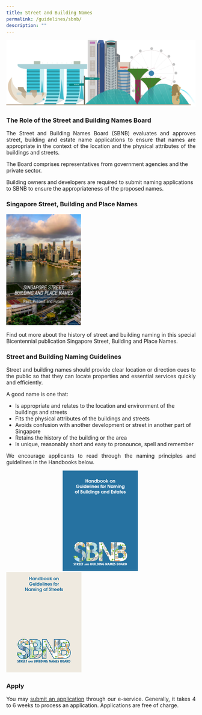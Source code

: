 ```yaml
---
title: Street and Building Names
permalink: /guidelines/sbnb/
description: ""
---
```

![Singapore Skyline Image](/images/Singapore%20Skyline%204k.png)

<h3>The Role of the Street and Building Names Board</h3>

<p align="justify">The Street and Building Names Board (SBNB) evaluates and approves street, building and estate name applications to ensure that names are appropriate in the context of the location and the physical attributes of the buildings and streets.  
  
The Board comprises representatives from government agencies and the private sector.  
  
Building owners and developers are required to submit naming applications to SBNB to ensure the appropriateness of the proposed names.</p>

<h3>Singapore Street, Building and Place Names</h3>

<a href="https://www.ura.gov.sg/-/media/Corporate/Guidelines/Street-and-Building-Names/SBNBpublication2020.pdf"><img src="/images/SBNB%20Publication.png" style="width:200px"></a>

<p align="justify">Find out more about the history of street and building naming in this special Bicentennial publication Singapore Street, Building and Place Names.</p>

<h3>Street and Building Naming Guidelines</h3>

<p align="justify">Street and building names should provide clear location or direction cues to the public so that they can locate properties and essential services quickly and efficiently.</p>
  
A good name is one that:  
  
* Is appropriate and relates to the location and environment of the buildings and streets  
* Fits the physical attributes of the buildings and streets  
* Avoids confusion with another development or street in another part of Singapore  
* Retains the history of the building or the area  
* Is unique, reasonably short and easy to pronounce, spell and remember  
  
<p align="justify">We encourage applicants to read through the naming principles and guidelines in the Handbooks below.</p>

<div class="row">
<a href="https://www.ura.gov.sg/Corporate/Guidelines/-/media/932EC294D97B4918BBB4F83307A90BB6.ashx"><img src="/images/Building%20Name%20Handbook.png" style="margin-left:150px;margin-right: 50px;width:200px"></a>
<a href="https://www.ura.gov.sg/Corporate/Guidelines/-/media/63EF655B94214D9189126CE3AF94A380.ashx"><img src="/images/Street%20Name%20Handbook.png" style="width:200px"></a>
</div>

<h3>Apply</h3>

<p align="justify">You may <a href="https://digitalservice.propertynaa.gov.sg">submit an application</a> through our e-service. Generally, it takes 4 to 6 weeks to process an application. Applications are free of charge.</p>
